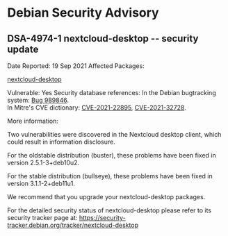 
Debian Security Advisory
========================


DSA-4974-1 nextcloud-desktop -- security update
-----------------------------------------------



Date Reported:
19 Sep 2021
Affected Packages:

[nextcloud-desktop](https://packages.debian.org/src:nextcloud-desktop)

Vulnerable:
Yes
Security database references:
In the Debian bugtracking system: [Bug 989846](https://bugs.debian.org/cgi-bin/bugreport.cgi?bug=989846).  
In Mitre's CVE dictionary: [CVE-2021-22895](https://security-tracker.debian.org/tracker/CVE-2021-22895), [CVE-2021-32728](https://security-tracker.debian.org/tracker/CVE-2021-32728).  

More information:

Two vulnerabilities were discovered in the Nextcloud desktop client,
which could result in information disclosure.


For the oldstable distribution (buster), these problems have been fixed
in version 2.5.1-3+deb10u2.


For the stable distribution (bullseye), these problems have been fixed in
version 3.1.1-2+deb11u1.


We recommend that you upgrade your nextcloud-desktop packages.


For the detailed security status of nextcloud-desktop please refer to
its security tracker page at:
<https://security-tracker.debian.org/tracker/nextcloud-desktop>





